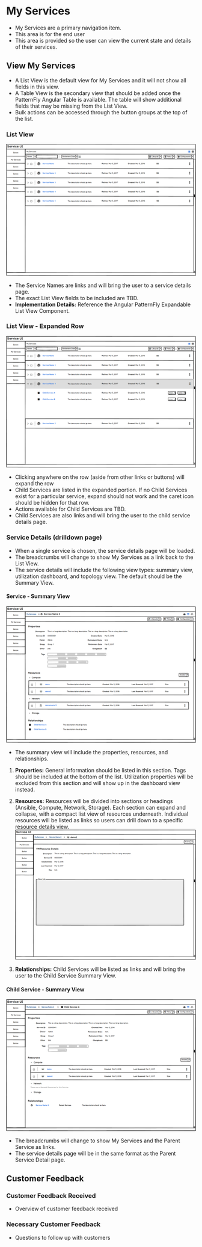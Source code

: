 # My Services
* My Services are a primary navigation item.
* This area is for the end user
* This area is provided so the user can view the current state and details of their services.

## View My Services
* A List View is the default view for My Services and it will not show all fields in this view.
* A Table View is the secondary view that should be added once the PatternFly Angular Table is available. The table will show additional fields that may be missing from the List View.
* Bulk actions can be accessed through the button groups at the top of the list.

### List View
![Image of List View.](img/Services-ListView.png)
* The Service Names are links and will bring the user to a service details page.
* The exact List View fields to be included are TBD.
* **Implementation Details:** Reference the Angular PatternFly Expandable List View Component.

### List View - Expanded Row
![Image of Expanded List View.](img/Services-ExpandedListView.png)
* Clicking anywhere on the row (aside from other links or buttons) will expand the row
* Child Services are listed in the expanded portion. If no Child Services exist for a particular service, expand should not work and the caret icon should be hidden for that row.
* Actions available for Child Services are TBD.
* Child Services are also links and will bring the user to the child service details page.

### Service Details (drilldown page)
* When a single service is chosen, the service details page will be loaded.
* The breadcrumbs will change to show My Services as a link back to the List View.
* The service details will include the following view types: summary view, utilization dashboard, and topology view. The default should be the Summary View.

#### Service - Summary View
![Image of Detail View for a Service.](img/Services-DetailView.png)
* The summary view will include the properties, resources, and relationships.
1. **Properties:** General information should be listed in this section. Tags should be included at the bottom of the list. Utilization properties will be excluded from this section and will show up in the dashboard view instead.
2. **Resources:** Resources will be divided into sections or headings (Ansible, Compute, Network, Storage). Each section can expand and collapse, with a compact list view of resources underneath. Individual resources will be listed as links so users can drill down to a specific resource details view.
![Image of Detail View for a Resource.](img/Services-ResourceDetails.png)

3. **Relationships:** Child Services will be listed as links and will bring the user to the Child Service Summary View.

#### Child Service - Summary View
![Image of Detail View for a Child Service.](img/Services-ChildDetailView.png)
* The breadcrumbs will change to show My Services and the Parent Service as links.
* The service details page will be in the same format as the Parent Service Detail page.


## Customer Feedback

### Customer Feedback Received
  - Overview of customer feedback received

### Necessary Customer Feedback
  - Questions to follow up with customers

